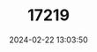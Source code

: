 ---
title: "17219"
category: "Phyllostomus latifolius"
draft: false
date: 2024-02-22 13:03:50
languages:
  English: ["Guianan Spear-nosed Bat"]
---